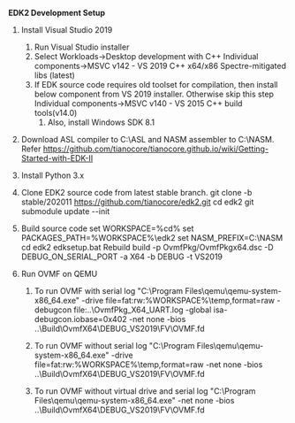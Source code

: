 
**EDK2 Development Setup**
1) Install Visual Studio 2019
    1) Run Visual Studio installer
    1) Select 
       Workloads->Desktop development with C++
       Individual components->MSVC v142 - VS 2019 C++ x64/x86 Spectre-mitigated libs (latest)
    1) If EDK source code requires old toolset for compilation, then install below component from VS 2019 installer. Otherwise skip this step
        Individual components->MSVC v140 - VS 2015 C++ build tools(v14.0)
        1) Also, install Windows SDK 8.1

1) Download ASL compiler to C:\ASL and NASM assembler to C:\NASM.
    Refer https://github.com/tianocore/tianocore.github.io/wiki/Getting-Started-with-EDK-II
	 
1) Install Python 3.x

1) Clone EDK2 source code from latest stable branch.
    git clone -b stable/202011 https://github.com/tianocore/edk2.git
    cd edk2
    git submodule update --init

1) Build source code
    set WORKSPACE=%cd%
    set PACKAGES_PATH=%WORKSPACE%\edk2
    set NASM_PREFIX=C:\NASM
    cd edk2
    edksetup.bat Rebuild
    build -p OvmfPkg/OvmfPkgx64.dsc -D DEBUG_ON_SERIAL_PORT -a X64 -b DEBUG -t VS2019
	 
1) Run OVMF on QEMU
    1) To run OVMF with serial log
		"C:\Program Files\qemu\qemu-system-x86_64.exe" -drive file=fat:rw:%WORKSPACE%\temp\,format=raw -debugcon file:..\OvmfPkg_X64_UART.log -global isa-debugcon.iobase=0x402 -net none -bios ..\Build\OvmfX64\DEBUG_VS2019\FV\OVMF.fd

	1) To run OVMF without serial log 
		"C:\Program Files\qemu\qemu-system-x86_64.exe" -drive file=fat:rw:%WORKSPACE%\temp\,format=raw -net none -bios ..\Build\OvmfX64\DEBUG_VS2019\FV\OVMF.fd

	1) To run OVMF without virtual drive and serial log
		"C:\Program Files\qemu\qemu-system-x86_64.exe" -net none -bios ..\Build\OvmfX64\DEBUG_VS2019\FV\OVMF.fd
